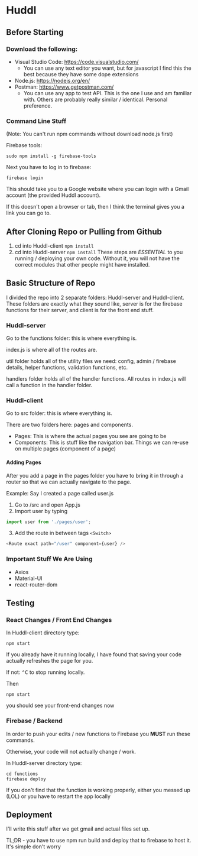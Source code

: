 # Huddl


## Before Starting

### Download the following:

* Visual Studio Code: https://code.visualstudio.com/
	* You can use any text editor you want, but for javascript I find this the best because they have some dope extensions
* Node.js: https://nodejs.org/en/
* Postman: https://www.getpostman.com/
	* You can use any app to test API. This is the one I use and am familiar with. Others are probably really similar / identical. Personal preference.

### Command Line Stuff

(Note: You can't run npm commands without download node.js first)

Firebase tools:
```
sudo npm install -g firebase-tools
```
Next you have to log in to firebase:
```
firebase login
```
This should take you to a Google website where you can login with a Gmail account (the provided Huddl account).

If this doesn't open a browser or tab, then I think the terminal gives you a link you can go to.

## After Cloning Repo or Pulling from Github

1. cd into Huddl-client
`
npm install
`
2. cd into Huddl-server
`
npm install
`
These steps are *ESSENTIAL* to you running / deploying your own code. 
Without it, you will not have the correct modules that other people might have installed.



## Basic Structure of Repo

I divided the repo into 2 separate folders: Huddl-server and Huddl-client. 
These folders are exactly what they sound like, server is for the firebase functions for their server, and client is for the front end stuff.

### Huddl-server

Go to the functions folder: this is where everything is.

index.js is where all of the routes are.

util folder holds all of the utility files we need: config, admin / firebase details, helper functions, validation functions, etc.

handlers folder holds all of the handler functions. All routes in index.js will call a function in the handler folder. 

### Huddl-client 

Go to src folder: this is where everything is.

There are two folders here: pages and components.

* Pages: This is where the actual pages you see are going to be
* Components: This is stuff like the navigation bar. Things we can re-use on multiple pages (component of a page)

#### Adding Pages

After you add a page in the pages folder you have to bring it in through a router so that we can actually navigate to the page. 

Example: Say I created a page called user.js

1. Go to /src and open App.js
2. Import user by typing 
```javascript
import user from './pages/user';
```
3. Add the route in between tags `<Switch>`
```javascript
<Route exact path="/user" component={user} />
```


### Important Stuff We Are Using
* Axios
* Material-UI
* react-router-dom

## Testing

### React Changes / Front End Changes

In Huddl-client directory type:
```
npm start
```

If you already have it running locally, I have found that saving your code actually refreshes the page for you.

If not:
<kbd>⌃C</kbd> to stop running locally.

Then
```
npm start
```

you should see your front-end changes now

### Firebase / Backend 

In order to push your edits / new functions to Firebase you **MUST** run these commands. 

Otherwise, your code will not actually change / work.

In Huddl-server directory type:
```
cd functions
firebase deploy
```

If you don't find that the function is working properly, either you messed up (LOL) or you have to restart the app locally



## Deployment

I'll write this stuff after we get gmail and actual files set up. 

TL;DR - you have to use npm run build and deploy that to firebase to host it. It's simple don't worry
